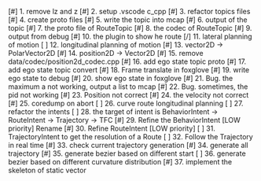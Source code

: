 [#] 1. remove lz and z
[#] 2. setup .vscode c_cpp
[#] 3. refactor topics files
[#] 4. create proto files
[#] 5. write the topic into mcap
[#] 6. output of the topic
[#] 7. the proto file of RouteTopic
[#] 8. the codec of RouteTopic
[#] 9. output from debug
[#] 10. the plugin to show he route
[/] 11. lateral planning of motion
[ ] 12. longitudinal planning of motion
[#] 13. vector2D -> PolarVector2D
[#] 14. position2D -> Vector2D
[#] 15. remove data/codec/position2d_codec.cpp
[#] 16. add ego state topic proto
[#] 17. add ego state topic convert
[#] 18. Frame translate in foxglove
[#] 19. write ego state to debug
[#] 20. show ego state in foxglove
[#] 21. Bug. the maximum a not working, output a list to mcap
[#] 22. Bug. sometimes, the pid not working
[#] 23. Position not correct
[#] 24. the velocity not correct
[#] 25. coredump on abort
[ ] 26. curve route longitudinal planning
[ ] 27. refactor the intents
[ ] 28. the target of intent is BehaviorIntent -> RouteIntent -> Trajectory -> TFC
[#] 29. Refine the BehaviorIntent [LOW priority] Rename
[#] 30. Refine RouteIntent [LOW priority]
[ ] 31. TrajectoryIntent to get the resolution of a Route
[ ] 32. Follow the Trajectory in real time
[#] 33. check current trajectory generation
[#] 34. generate all trajectory
[#] 35. generate bezier based on different start
[ ] 36. generate bezier based on different curvature distribution
[#] 37. implement the skeleton of static vector


